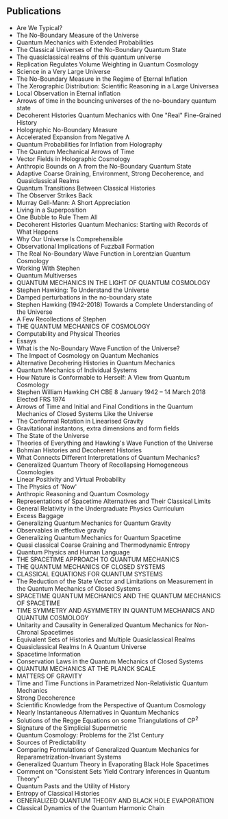<h2> Publications</h2>


<ul>

                             

 <li><a target="_blank" href="https://github.com/manjunath5496/James-Hartle-Publications/blob/master/jah(1).pdf" style="text-decoration:none;">Are We Typical?</a></li>

 <li><a target="_blank" href="https://github.com/manjunath5496/James-Hartle-Publications/blob/master/jah(2).pdf" style="text-decoration:none;">The No-Boundary Measure of the Universe</a></li>

<li><a target="_blank" href="https://github.com/manjunath5496/James-Hartle-Publications/blob/master/jah(3).pdf" style="text-decoration:none;">Quantum Mechanics with Extended Probabilities</a></li>
 <li><a target="_blank" href="https://github.com/manjunath5496/James-Hartle-Publications/blob/master/jah(4).pdf" style="text-decoration:none;">The Classical Universes of the
No-Boundary Quantum State </a></li>                              
<li><a target="_blank" href="https://github.com/manjunath5496/James-Hartle-Publications/blob/master/jah(5).pdf" style="text-decoration:none;">The quasiclassical realms of this quantum universe </a></li>
<li><a target="_blank" href="https://github.com/manjunath5496/James-Hartle-Publications/blob/master/jah(6).pdf" style="text-decoration:none;">Replication Regulates Volume Weighting in Quantum Cosmology</a></li>
 <li><a target="_blank" href="https://github.com/manjunath5496/James-Hartle-Publications/blob/master/jah(7).pdf" style="text-decoration:none;">Science in a Very Large Universe</a></li>

 <li><a target="_blank" href="https://github.com/manjunath5496/James-Hartle-Publications/blob/master/jah(8).pdf" style="text-decoration:none;"> The No-Boundary Measure in the Regime of Eternal Inflation </a></li>
   <li><a target="_blank" href="https://github.com/manjunath5496/James-Hartle-Publications/blob/master/jah(9).pdf" style="text-decoration:none;">The Xerographic Distribution:
Scientific Reasoning in a Large Universea</a></li>
  
   
 <li><a target="_blank" href="https://github.com/manjunath5496/James-Hartle-Publications/blob/master/jah(10).pdf" style="text-decoration:none;">Local Observation in Eternal inflation</a></li>                              
<li><a target="_blank" href="https://github.com/manjunath5496/James-Hartle-Publications/blob/master/jah(11).pdf" style="text-decoration:none;">Arrows of time in the bouncing universes of the no-boundary quantum state</a></li>
<li><a target="_blank" href="https://github.com/manjunath5496/James-Hartle-Publications/blob/master/jah(12).pdf" style="text-decoration:none;">Decoherent Histories Quantum Mechanics with One "Real" Fine-Grained History</a></li>
<li><a target="_blank" href="https://github.com/manjunath5496/James-Hartle-Publications/blob/master/jah(13).pdf" style="text-decoration:none;">Holographic No-Boundary Measure</a></li>

<li><a target="_blank" href="https://github.com/manjunath5496/James-Hartle-Publications/blob/master/jah(14).pdf" style="text-decoration:none;">Accelerated Expansion from Negative &#581;</a></li>
                              
<li><a target="_blank" href="https://github.com/manjunath5496/James-Hartle-Publications/blob/master/jah(15).pdf" style="text-decoration:none;">Quantum Probabilities for Inflation from Holography</a></li>

<li><a target="_blank" href="https://github.com/manjunath5496/James-Hartle-Publications/blob/master/jah(16).pdf" style="text-decoration:none;">The Quantum Mechanical Arrows of Time </a></li>

  <li><a target="_blank" href="https://github.com/manjunath5496/James-Hartle-Publications/blob/master/jah(17).pdf" style="text-decoration:none;">Vector Fields in Holographic Cosmology</a></li>   
  
<li><a target="_blank" href="https://github.com/manjunath5496/James-Hartle-Publications/blob/master/jah(18).pdf" style="text-decoration:none;">Anthropic Bounds on &#581;
from the No-Boundary Quantum State</a></li> 

  
<li><a target="_blank" href="https://github.com/manjunath5496/James-Hartle-Publications/blob/master/jah(19).pdf" style="text-decoration:none;">Adaptive Coarse Graining, Environment, Strong Decoherence, and Quasiclassical Realms</a></li> 

<li><a target="_blank" href="https://github.com/manjunath5496/James-Hartle-Publications/blob/master/jah(20).pdf" style="text-decoration:none;">Quantum Transitions Between Classical Histories</a></li>

<li><a target="_blank" href="https://github.com/manjunath5496/James-Hartle-Publications/blob/master/jah(21).pdf" style="text-decoration:none;">The Observer Strikes Back</a></li>
<li><a target="_blank" href="https://github.com/manjunath5496/James-Hartle-Publications/blob/master/jah(22).pdf" style="text-decoration:none;">Murray Gell-Mann: A Short Appreciation</a></li> 
 <li><a target="_blank" href="https://github.com/manjunath5496/James-Hartle-Publications/blob/master/jah(23).pdf" style="text-decoration:none;">Living in a Superposition </a></li> 
 

   <li><a target="_blank" href="https://github.com/manjunath5496/James-Hartle-Publications/blob/master/jah(24).pdf" style="text-decoration:none;">One Bubble to Rule Them All</a></li>
 
   <li><a target="_blank" href="https://github.com/manjunath5496/James-Hartle-Publications/blob/master/jah(25).pdf" style="text-decoration:none;">Decoherent Histories Quantum Mechanics: Starting with Records of What Happens</a></li>                              
 <li><a target="_blank" href="https://github.com/manjunath5496/James-Hartle-Publications/blob/master/jah(26).pdf" style="text-decoration:none;">Why Our Universe Is Comprehensible </a></li>
 <li><a target="_blank" href="https://github.com/manjunath5496/James-Hartle-Publications/blob/master/jah(27).pdf" style="text-decoration:none;">Observational Implications of Fuzzball Formation</a></li>
   
 
   <li><a target="_blank" href="https://github.com/manjunath5496/James-Hartle-Publications/blob/master/jah(28).pdf" style="text-decoration:none;">The Real No-Boundary Wave Function in Lorentzian Quantum Cosmology</a></li>
 
   <li><a target="_blank" href="https://github.com/manjunath5496/James-Hartle-Publications/blob/master/jah(29).pdf" style="text-decoration:none;">Working With Stephen </a></li>                              

  <li><a target="_blank" href="https://github.com/manjunath5496/James-Hartle-Publications/blob/master/jah(30).pdf" style="text-decoration:none;">Quantum Multiverses </a></li>
 
   <li><a target="_blank" href="https://github.com/manjunath5496/James-Hartle-Publications/blob/master/jah(31).pdf" style="text-decoration:none;">QUANTUM MECHANICS IN THE LIGHT OF QUANTUM COSMOLOGY</a></li> 
    <li><a target="_blank" href="https://github.com/manjunath5496/James-Hartle-Publications/blob/master/jah(32).pdf" style="text-decoration:none;">Stephen Hawking: To Understand the Universe </a></li> 

   <li><a target="_blank" href="https://github.com/manjunath5496/James-Hartle-Publications/blob/master/jah(33).pdf" style="text-decoration:none;">Damped perturbations in the no-boundary state</a></li>                              

  <li><a target="_blank" href="https://github.com/manjunath5496/James-Hartle-Publications/blob/master/jah(34).pdf" style="text-decoration:none;">Stephen Hawking (1942-2018)
Towards a Complete Understanding of the Universe</a></li> 
 
  <li><a target="_blank" href="https://github.com/manjunath5496/James-Hartle-Publications/blob/master/jah(35).pdf" style="text-decoration:none;">A Few Recollections of Stephen</a></li> 

  <li><a target="_blank" href="https://github.com/manjunath5496/James-Hartle-Publications/blob/master/jah(36).pdf" style="text-decoration:none;">THE QUANTUM MECHANICS OF COSMOLOGY</a></li> 
 
<li><a target="_blank" href="https://github.com/manjunath5496/James-Hartle-Publications/blob/master/jah(37).pdf" style="text-decoration:none;">Computability and Physical Theories</a></li>
 <li><a target="_blank" href="https://github.com/manjunath5496/James-Hartle-Publications/blob/master/jah(38).pdf" style="text-decoration:none;">Essays</a></li>
<li><a target="_blank" href="https://github.com/manjunath5496/James-Hartle-Publications/blob/master/jah(39).pdf" style="text-decoration:none;">What is the No-Boundary Wave Function of the Universe?</a></li>
 <li><a target="_blank" href="https://github.com/manjunath5496/James-Hartle-Publications/blob/master/jah(40).pdf" style="text-decoration:none;">The Impact of Cosmology on Quantum Mechanics </a></li>                              
<li><a target="_blank" href="https://github.com/manjunath5496/James-Hartle-Publications/blob/master/jah(41).pdf" style="text-decoration:none;">Alternative Decohering Histories in Quantum Mechanics</a></li>
<li><a target="_blank" href="https://github.com/manjunath5496/James-Hartle-Publications/blob/master/jah(42).pdf" style="text-decoration:none;">Quantum Mechanics of Individual Systems</a></li>
 
  <li><a target="_blank" href="https://github.com/manjunath5496/James-Hartle-Publications/blob/master/jah(43).pdf" style="text-decoration:none;">How Nature is Conformable to Herself: A View from Quantum Cosmology</a></li>
 <li><a target="_blank" href="https://github.com/manjunath5496/James-Hartle-Publications/blob/master/jah(44).pdf" style="text-decoration:none;">Stephen William Hawking CH CBE
8 January 1942 – 14 March 2018 Elected FRS 1974</a></li>
   <li><a target="_blank" href="https://github.com/manjunath5496/James-Hartle-Publications/blob/master/jah(45).pdf" style="text-decoration:none;">Arrows of Time and
Initial and Final Conditions in the Quantum Mechanics of Closed Systems Like the Universe</a></li>  
   
<li><a target="_blank" href="https://github.com/manjunath5496/James-Hartle-Publications/blob/master/jah(46).pdf" style="text-decoration:none;">The Conformal Rotation in Linearised Gravity</a></li> 
                             
<li><a target="_blank" href="https://github.com/manjunath5496/James-Hartle-Publications/blob/master/jah(47).pdf" style="text-decoration:none;">Gravitational instantons, extra dimensions and form fields </a></li>
<li><a target="_blank" href="https://github.com/manjunath5496/James-Hartle-Publications/blob/master/jah(48).pdf" style="text-decoration:none;">The State of the Universe</a></li>

<li><a target="_blank" href="https://github.com/manjunath5496/James-Hartle-Publications/blob/master/jah(49).pdf" style="text-decoration:none;">Theories of Everything and Hawking's Wave Function of the Universe </a></li>
                              
<li><a target="_blank" href="https://github.com/manjunath5496/James-Hartle-Publications/blob/master/jah(50).pdf" style="text-decoration:none;">Bohmian Histories and Decoherent Histories</a></li>
<li><a target="_blank" href="https://github.com/manjunath5496/James-Hartle-Publications/blob/master/jah(51).pdf" style="text-decoration:none;">What Connects Different Interpretations of Quantum Mechanics?</a></li>
<li><a target="_blank" href="https://github.com/manjunath5496/James-Hartle-Publications/blob/master/jah(52).pdf" style="text-decoration:none;">Generalized Quantum Theory
of Recollapsing Homogeneous Cosmologies</a></li>

<li><a target="_blank" href="https://github.com/manjunath5496/James-Hartle-Publications/blob/master/jah(53).pdf" style="text-decoration:none;">Linear Positivity and Virtual Probability</a></li>
 
<li><a target="_blank" href="https://github.com/manjunath5496/James-Hartle-Publications/blob/master/jah(54).pdf" style="text-decoration:none;">The Physics of 'Now' </a></li>

<li><a target="_blank" href="https://github.com/manjunath5496/James-Hartle-Publications/blob/master/jah(55).pdf" style="text-decoration:none;">Anthropic Reasoning and Quantum Cosmology</a></li>
 
  <li><a target="_blank" href="https://github.com/manjunath5496/James-Hartle-Publications/blob/master/jah(56).pdf" style="text-decoration:none;">Representations of Spacetime Alternatives and Their Classical Limits </a></li>                              

  <li><a target="_blank" href="https://github.com/manjunath5496/James-Hartle-Publications/blob/master/jah(57).pdf" style="text-decoration:none;">General Relativity in the
Undergraduate Physics Curriculum</a></li>
 
   <li><a target="_blank" href="https://github.com/manjunath5496/James-Hartle-Publications/blob/master/jah(58).pdf" style="text-decoration:none;">Excess Baggage</a></li>
    <li><a target="_blank" href="https://github.com/manjunath5496/James-Hartle-Publications/blob/master/jah(59).pdf" style="text-decoration:none;">Generalizing Quantum Mechanics for Quantum Gravity</a></li>
 
  <li><a target="_blank" href="https://github.com/manjunath5496/James-Hartle-Publications/blob/master/jah(60).pdf" style="text-decoration:none;">Observables in effective gravity</a></li>
 
   <li><a target="_blank" href="https://github.com/manjunath5496/James-Hartle-Publications/blob/master/jah(61).pdf" style="text-decoration:none;">Generalizing Quantum Mechanics
for Quantum Spacetime </a></li>
 
   <li><a target="_blank" href="https://github.com/manjunath5496/James-Hartle-Publications/blob/master/jah(62).pdf" style="text-decoration:none;">Quasi classical Coarse Graining
and Thermodynamic Entropy</a></li>
 
   <li><a target="_blank" href="https://github.com/manjunath5496/James-Hartle-Publications/blob/master/jah(63).pdf" style="text-decoration:none;">Quantum Physics and Human Language</a></li>                              

  <li><a target="_blank" href="https://github.com/manjunath5496/James-Hartle-Publications/blob/master/jah(64).pdf" style="text-decoration:none;">THE SPACETIME APPROACH TO QUANTUM MECHANICS</a></li>
 
   <li><a target="_blank" href="https://github.com/manjunath5496/James-Hartle-Publications/blob/master/jah(65).pdf" style="text-decoration:none;">THE QUANTUM MECHANICS OF CLOSED SYSTEMS </a></li> 

   <li><a target="_blank" href="https://github.com/manjunath5496/James-Hartle-Publications/blob/master/jah(66).pdf" style="text-decoration:none;">CLASSICAL EQUATIONS FOR QUANTUM SYSTEMS</a></li> 
 
   <li><a target="_blank" href="https://github.com/manjunath5496/James-Hartle-Publications/blob/master/jah(67).pdf" style="text-decoration:none;">The Reduction of the State Vector and Limitations on Measurement in the Quantum Mechanics of Closed Systems</a></li>                              

  <li><a target="_blank" href="https://github.com/manjunath5496/James-Hartle-Publications/blob/master/jah(68).pdf" style="text-decoration:none;">SPACETIME QUANTUM MECHANICS AND THE QUANTUM MECHANICS OF SPACETIME</a></li> 
 
  
   <li><a target="_blank" href="https://github.com/manjunath5496/James-Hartle-Publications/blob/master/jah(69).pdf" style="text-decoration:none;">TIME SYMMETRY AND ASYMMETRY IN
QUANTUM MECHANICS AND QUANTUM COSMOLOGY</a></li>                              

  <li><a target="_blank" href="https://github.com/manjunath5496/James-Hartle-Publications/blob/master/jah(70).pdf" style="text-decoration:none;">Unitarity and Causality in Generalized Quantum Mechanics for Non-Chronal Spacetimes</a></li> 
  
 
 <li><a target="_blank" href="https://github.com/manjunath5496/James-Hartle-Publications/blob/master/jah(71).pdf" style="text-decoration:none;">Equivalent Sets of Histories
and Multiple Quasiclassical Realms</a></li>
 
 <li><a target="_blank" href="https://github.com/manjunath5496/James-Hartle-Publications/blob/master/jah(72).pdf" style="text-decoration:none;">Quasiclassical Realms In A Quantum Universe</a></li> 
 
 
 <li><a target="_blank" href="https://github.com/manjunath5496/James-Hartle-Publications/blob/master/jah(73).pdf" style="text-decoration:none;">Spacetime Information</a></li>
  <li><a target="_blank" href="https://github.com/manjunath5496/James-Hartle-Publications/blob/master/jah(74).pdf" style="text-decoration:none;">Conservation Laws
in the Quantum Mechanics of Closed Systems</a></li>
    <li><a target="_blank" href="https://github.com/manjunath5496/James-Hartle-Publications/blob/master/jah(75).pdf" style="text-decoration:none;">QUANTUM MECHANICS AT THE PLANCK SCALE</a></li>                        
<li><a target="_blank" href="https://github.com/manjunath5496/James-Hartle-Publications/blob/master/jah(76).pdf" style="text-decoration:none;">MATTERS OF GRAVITY </a></li>


  <li><a target="_blank" href="https://github.com/manjunath5496/James-Hartle-Publications/blob/master/jah(77).pdf" style="text-decoration:none;">Time and Time Functions
in Parametrized Non-Relativistic Quantum Mechanics</a></li>
 
   <li><a target="_blank" href="https://github.com/manjunath5496/James-Hartle-Publications/blob/master/jah(78).pdf" style="text-decoration:none;">Strong Decoherence </a></li> 

   <li><a target="_blank" href="https://github.com/manjunath5496/James-Hartle-Publications/blob/master/jah(79).pdf" style="text-decoration:none;">Scientific Knowledge from the
Perspective of Quantum Cosmology</a></li> 
 
   <li><a target="_blank" href="https://github.com/manjunath5496/James-Hartle-Publications/blob/master/jah(80).pdf" style="text-decoration:none;">Nearly Instantaneous Alternatives in Quantum Mechanics</a></li>                              

  <li><a target="_blank" href="https://github.com/manjunath5496/James-Hartle-Publications/blob/master/jah(81).pdf" style="text-decoration:none;">Solutions of the Regge Equations on some Triangulations of CP<sup>2</sup></a></li> 
 
  
   <li><a target="_blank" href="https://github.com/manjunath5496/James-Hartle-Publications/blob/master/jah(82).pdf" style="text-decoration:none;">Signature of the Simplicial Supermetric</a></li>                              

  <li><a target="_blank" href="https://github.com/manjunath5496/James-Hartle-Publications/blob/master/jah(83).pdf" style="text-decoration:none;">Quantum Cosmology:
Problems for the 21st Century</a></li> 
  
 
 <li><a target="_blank" href="https://github.com/manjunath5496/James-Hartle-Publications/blob/master/jah(84).pdf" style="text-decoration:none;">Sources of Predictability</a></li>
 
 <li><a target="_blank" href="https://github.com/manjunath5496/James-Hartle-Publications/blob/master/jah(85).pdf" style="text-decoration:none;">Comparing Formulations of Generalized Quantum Mechanics for Reparametrization-Invariant Systems</a></li> 
 
 
 <li><a target="_blank" href="https://github.com/manjunath5496/James-Hartle-Publications/blob/master/jah(86).pdf" style="text-decoration:none;">Generalized Quantum Theory in
Evaporating Black Hole Spacetimes</a></li>
  <li><a target="_blank" href="https://github.com/manjunath5496/James-Hartle-Publications/blob/master/jah(87).pdf" style="text-decoration:none;">Comment on "Consistent Sets Yield Contrary Inferences in Quantum Theory"</a></li>
    <li><a target="_blank" href="https://github.com/manjunath5496/James-Hartle-Publications/blob/master/jah(88).pdf" style="text-decoration:none;">Quantum Pasts and the Utility of History </a></li>                        
<li><a target="_blank" href="https://github.com/manjunath5496/James-Hartle-Publications/blob/master/jah(89).pdf" style="text-decoration:none;">Entropy of Classical Histories </a></li>

  <li><a target="_blank" href="https://github.com/manjunath5496/James-Hartle-Publications/blob/master/jah(90).pdf" style="text-decoration:none;">GENERALIZED QUANTUM THEORY AND BLACK HOLE EVAPORATION</a></li>
    <li><a target="_blank" href="https://github.com/manjunath5496/James-Hartle-Publications/blob/master/jah(91).pdf" style="text-decoration:none;">Classical Dynamics of the
Quantum Harmonic Chain </a></li>                        









</ul>
